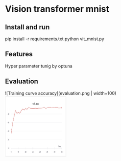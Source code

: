# Vision transformer mnist

## Install and run

pip install -r requirements.txt
python vit_mnist.py

## Features

Hyper parameter tunig by optuna

## Evaluation
![Training curve accuracy](evaluation.png | width=100)
<img src="evaluation.png" alt="Training curve accuracy" width="200" height="200">
